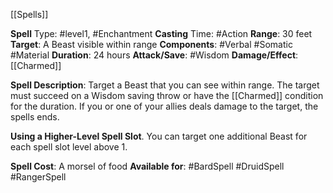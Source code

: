 [[Spells]] 

**Spell** Type: #level1, #Enchantment
**Casting** Time: #Action 
**Range**: 30 feet
**Target**: A Beast visible within range
**Components**: #Verbal #Somatic #Material 
**Duration**: 24 hours
**Attack/Save**: #Wisdom
**Damage/Effect**: [[Charmed]]

**Spell Description**: 
	Target a Beast that you can see within range. The target must succeed on a Wisdom saving throw or have the [[Charmed]] condition for the duration. If you or one of your allies deals damage to the target, the spells ends.

**Using a Higher-Level Spell Slot**. You can target one
additional Beast for each spell slot level above 1.

**Spell Cost**: A morsel of food
**Available for**: #BardSpell #DruidSpell #RangerSpell 